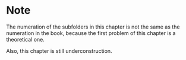 # Note
The numeration of the subfolders in this chapter is not the same as the numeration in the book, because the first problem of this chapter is a theoretical one.

Also, this chapter is still underconstruction. 
